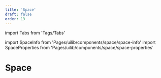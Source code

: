 ```yaml
---
title: 'Space'
draft: false
order: 13
---
```


import Tabs from 'Tags/Tabs'

import SpaceInfo from 'Pages/uilib/components/space/space-info'
import SpaceProperties from 'Pages/uilib/components/space/space-properties'

# Space

<Tabs>
  <Tabs.Content>
    <SpaceInfo />
  </Tabs.Content>
  <Tabs.Content>
    <SpaceProperties />
  </Tabs.Content>
</Tabs>

